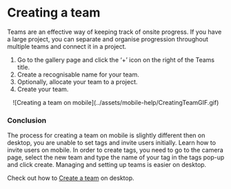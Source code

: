 # Creating a team

Teams are an effective way of keeping track of onsite progress. If you have a large project, you can separate and organise progression throughout multiple teams and connect it in a project.

1)	Go to the gallery page and click the ‘+’ icon on the right of the Teams title. 
2)	Create a recognisable name for your team.
3)	Optionally, allocate your team to a project.
4)	Create your team.

<center>
![Creating a team on mobile](../assets/mobile-help/CreatingTeamGIF.gif)
</center>

### Conclusion

The process for creating a team on mobile is slightly different then on desktop, you are unable to set tags and invite users initially. Learn how to invite users on mobile. In order to create tags, you need to go to the camera page, select the new team and type the name of your tag in the tags pop-up and click create. Managing and setting up teams is easier on desktop. 

Check out how to [Create a team](https://support.builtview.com/teams-and-projects/2creating-team/) on desktop.
